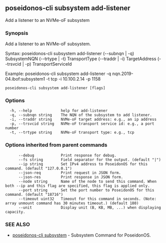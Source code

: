 ## poseidonos-cli subsystem add-listener

Add a listener to an NVMe-oF subsystem

### Synopsis


Add a listener to an NVMe-oF subsystem.

Syntax:
	poseidonos-cli subsystem add-listener (--subnqn | -q) SubsystemNQN (--trtype | -t) TransportType (--traddr | -i) TargetAddress (--trsvcid | -p) TransportServiceId

Example:
	poseidonos-cli subsystem add-listener -q nqn.2019-04.ibof:subsystem1 -t tcp -i 10.100.2.14 -p 1158

    

```
poseidonos-cli subsystem add-listener [flags]
```

### Options

```
  -h, --help             help for add-listener
  -q, --subnqn string    The NQN of the subsystem to add listener.
  -i, --traddr string    NVMe-oF target address: e.g., an ip address
  -p, --trsvcid string   NVMe-oF transport service id: e.g., a port number
  -t, --trtype string    NVMe-oF transport type: e.g., tcp
```

### Options inherited from parent commands

```
      --debug            Print response for debug.
      --fs string        Field separator for the output. (default "|")
      --ip string        Set IPv4 address to PoseidonOS for this command. (default "127.0.0.1")
      --json-req         Print request in JSON form.
      --json-res         Print response in JSON form.
      --node string      Name of the node to send this command. When both --ip and this flag are specified, this flag is applied only.
      --port string      Set the port number to PoseidonOS for this command. (default "18716")
      --timeout uint32   Timeout for this command in seconds. (Note: array unmount command has 30 minutes timeout.) (default 180)
      --unit             Display unit (B, KB, MB, ...) when displaying capacity.
```

### SEE ALSO

* [poseidonos-cli subsystem](poseidonos-cli_subsystem.md)	 - Subsystem Command for PoseidonOS.

